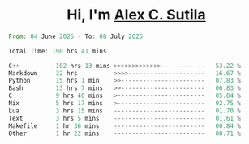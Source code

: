 <h1 align="center">Hi, I'm <a href="https://github.com/alexsutila" target="blank">Alex C. Sutila</a></h1>

<!--START_SECTION:waka-->

```rust
From: 04 June 2025 - To: 08 July 2025

Total Time: 190 hrs 41 mins

C++          102 hrs 13 mins >>>>>>>>>>>>>------------   53.22 %
Markdown     32 hrs          >>>>---------------------   16.67 %
Python       15 hrs 1 min    >>-----------------------   07.83 %
Bash         13 hrs 7 mins   >>-----------------------   06.83 %
C            9 hrs 40 mins   >------------------------   05.04 %
Nix          5 hrs 17 mins   >------------------------   02.75 %
Lua          3 hrs 15 mins   -------------------------   01.70 %
Text         3 hrs 5 mins    -------------------------   01.61 %
Makefile     1 hr 36 mins    -------------------------   00.84 %
Other        1 hr 22 mins    -------------------------   00.71 %
```

<!--END_SECTION:waka-->
